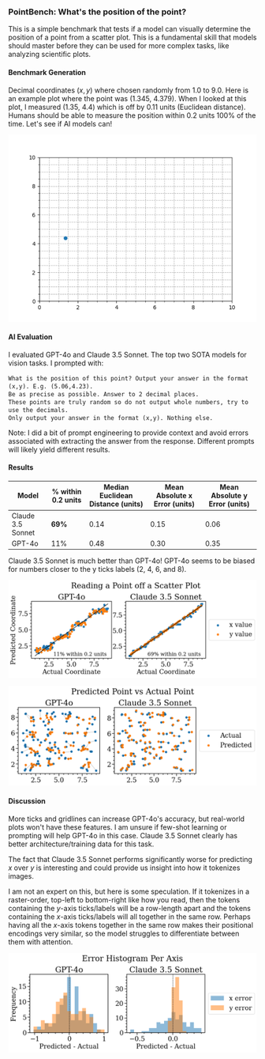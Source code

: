 ### PointBench: What's the position of the point?

This is a simple benchmark that tests if a model can visually determine the position of a point from a scatter plot. This is a fundamental skill that models should master before they can be used for more complex tasks, like analyzing scientific plots.

#### Benchmark Generation

Decimal coordinates ($x,y$) where chosen randomly from 1.0 to 9.0. Here is an example plot where the point was (1.345, 4.379). When I looked at this plot, I measured (1.35, 4.4) which is off by 0.11 units (Euclidean distance). Humans should be able to measure the position within 0.2 units 100% of the time. Let's see if AI models can!

![Example Plot](plots/61.png)

#### AI Evaluation

I evaluated GPT-4o and Claude 3.5 Sonnet. The top two SOTA models for vision tasks. I prompted with:

```
What is the position of this point? Output your answer in the format (x,y). E.g. (5.06,4.23).
Be as precise as possible. Answer to 2 decimal places. 
These points are truly random so do not output whole numbers, try to use the decimals. 
Only output your answer in the format (x,y). Nothing else.
```

Note: I did a bit of prompt engineering to provide context and avoid errors associated with extracting the answer from the response. Different prompts will likely yield different results.

#### Results

| Model | % within 0.2 units | Median Euclidean Distance (units) | Mean Absolute x Error (units) | Mean Absolute y Error (units) |
|-------|--------------------|---------------------------|-----------------------|-----------------------|
| Claude 3.5 Sonnet | **69%** | 0.14 | 0.15 | 0.06 |
| GPT-4o | 11% | 0.48 | 0.30 | 0.35 |

Claude 3.5 Sonnet is much better than GPT-4o! GPT-4o seems to be biased for numbers closer to the y ticks labels (2, 4, 6, and 8).

![PredvTrue](analysis/predicted_vs_actual_coordinates.png)

![PredvTrueInCoordSpace](analysis/predicted_vs_actual_with_lines.png)

#### Discussion

More ticks and gridlines can increase GPT-4o's accuracy, but real-world plots won't have these features. I am unsure if few-shot learning or prompting will help GPT-4o in this case. Claude 3.5 Sonnet clearly has better architecture/training data for this task.

The fact that Claude 3.5 Sonnet performs significantly worse for predicting $x$ over $y$ is interesting and could provide us insight into how it tokenizes images. 

I am not an expert on this, but here is some speculation. If it tokenizes in a raster-order, top-left to bottom-right like how you read, then the tokens containing the $y$-axis ticks/labels will be a row-length apart and the tokens containing the $x$-axis ticks/labels will all together in the same row. Perhaps having all the $x$-axis tokens together in the same row makes their positional encodings very similar, so the model struggles to differentiate between them with attention.

![ErrorHistogram](analysis/error_histogram.png)